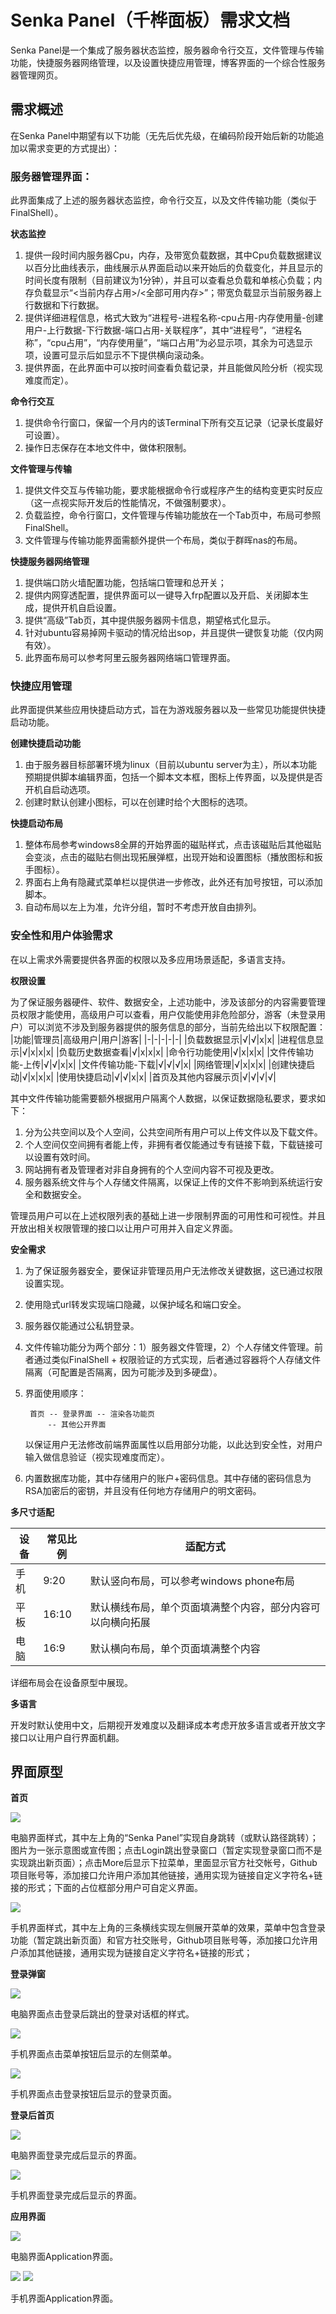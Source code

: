 # Senka Panel（千桦面板）需求文档

Senka Panel是一个集成了服务器状态监控，服务器命令行交互，文件管理与传输功能，快捷服务器网络管理，以及设置快捷应用管理，博客界面的一个综合性服务器管理网页。

## 需求概述

在Senka Panel中期望有以下功能（无先后优先级，在编码阶段开始后新的功能追加以需求变更的方式提出）：

### 服务器管理界面：

此界面集成了上述的服务器状态监控，命令行交互，以及文件传输功能（类似于FinalShell）。

**状态监控**

1. 提供一段时间内服务器Cpu，内存，及带宽负载数据，其中Cpu负载数据建议以百分比曲线表示，曲线展示从界面启动以来开始后的负载变化，并且显示的时间长度有限制（目前建议为1分钟），并且可以查看总负载和单核心负载；内存负载显示“<当前内存占用>/<全部可用内存>”；带宽负载显示当前服务器上行数据和下行数据。
2. 提供详细进程信息，格式大致为“进程号-进程名称-cpu占用-内存使用量-创建用户-上行数据-下行数据-端口占用-关联程序”，其中“进程号”，“进程名称”，“cpu占用”，“内存使用量”，“端口占用”为必显示项，其余为可选显示项，设置可显示后如显示不下提供横向滚动条。
3. 提供界面，在此界面中可以按时间查看负载记录，并且能做风险分析（视实现难度而定）。

**命令行交互**

1. 提供命令行窗口，保留一个月内的该Terminal下所有交互记录（记录长度最好可设置）。
2. 操作日志保存在本地文件中，做体积限制。

**文件管理与传输**

1. 提供文件交互与传输功能，要求能根据命令行或程序产生的结构变更实时反应（这一点视实际开发后的性能情况，不做强制要求）。
2. 负载监控，命令行窗口，文件管理与传输功能放在一个Tab页中，布局可参照FinalShell。
3. 文件管理与传输功能界面需额外提供一个布局，类似于群晖nas的布局。

**快捷服务器网络管理**

1. 提供端口防火墙配置功能，包括端口管理和总开关；
2. 提供内网穿透配置，提供界面可以一键导入frp配置以及开启、关闭脚本生成，提供开机自启设置。
3. 提供“高级”Tab页，其中提供服务器网卡信息，期望格式化显示。
4. 针对ubuntu容易掉网卡驱动的情况给出sop，并且提供一键恢复功能（仅内网有效）。
5. 此界面布局可以参考阿里云服务器网络端口管理界面。

### 快捷应用管理

此界面提供某些应用快捷启动方式，旨在为游戏服务器以及一些常见功能提供快捷启动功能。

**创建快捷启动功能**

1. 由于服务器目标部署环境为linux（目前以ubuntu server为主），所以本功能预期提供脚本编辑界面，包括一个脚本文本框，图标上传界面，以及提供是否开机自启动选项。
2. 创建时默认创建小图标，可以在创建时给个大图标的选项。

**快捷启动布局**

1. 整体布局参考windows8全屏的开始界面的磁贴样式，点击该磁贴后其他磁贴会变淡，点击的磁贴右侧出现拓展弹框，出现开始和设置图标（播放图标和扳手图标）。
2. 界面右上角有隐藏式菜单栏以提供进一步修改，此外还有加号按钮，可以添加脚本。
3. 自动布局以左上为准，允许分组，暂时不考虑开放自由排列。

### 安全性和用户体验需求

在以上需求外需要提供各界面的权限以及多应用场景适配，多语言支持。

**权限设置**

为了保证服务器硬件、软件、数据安全，上述功能中，涉及该部分的内容需要管理员权限才能使用，高级用户可以查看，用户仅能使用非危险部分，游客（未登录用户）可以浏览不涉及到服务器提供的服务信息的部分，当前先给出以下权限配置：
|功能|管理员|高级用户|用户|游客|
|-|-|-|-|-|
|负载数据显示|√|√|x|x|
|进程信息显示|√|x|x|x|
|负载历史数据查看|√|x|x|x|
|命令行功能使用|√|x|x|x|
|文件传输功能-上传|√|√|x|x|
|文件传输功能-下载|√|√|√|x|
|网络管理|√|x|x|x|
|创建快捷启动|√|x|x|x|
|使用快捷启动|√|√|x|x|
|首页及其他内容展示页|√|√|√|√|

其中文件传输功能需要额外根据用户隔离个人数据，以保证数据隐私要求，要求如下：

1. 分为公共空间以及个人空间，公共空间所有用户可以上传文件以及下载文件。
2. 个人空间仅空间拥有者能上传，非拥有者仅能通过专有链接下载，下载链接可以设置有效时间。
3. 网站拥有者及管理者对非自身拥有的个人空间内容不可视及更改。
4. 服务器系统文件与个人存储文件隔离，以保证上传的文件不影响到系统运行安全和数据安全。

管理员用户可以在上述权限列表的基础上进一步限制界面的可用性和可视性。并且开放出相关权限管理的接口以让用户可用并入自定义界面。

**安全需求**

1. 为了保证服务器安全，要保证非管理员用户无法修改关键数据，这已通过权限设置实现。
2. 使用隐式url转发实现端口隐藏，以保护域名和端口安全。
3. 服务器仅能通过公私钥登录。
4. 文件传输功能分为两个部分：1）服务器文件管理，2）个人存储文件管理。前者通过类似FinalShell + 权限验证的方式实现，后者通过容器将个人存储文件隔离（可配置是否隔离，因为可能涉及到多硬盘）。
5. 界面使用顺序：
    
        首页 -- 登录界面 -- 渲染各功能页
            -- 其他公开界面 
    以保证用户无法修改前端界面属性以启用部分功能，以此达到安全性，对用户输入做信息验证（视实现难度而定）。
6. 内置数据库功能，其中存储用户的账户+密码信息。其中存储的密码信息为RSA加密后的密钥，并且没有任何地方存储用户的明文密码。

**多尺寸适配**

|设备|常见比例|适配方式|
|-|-|-|
|手机|9:20|默认竖向布局，可以参考windows phone布局|
|平板|16:10|默认横线布局，单个页面填满整个内容，部分内容可以向横向拓展|
|电脑|16:9|默认横向布局，单个页面填满整个内容|

详细布局会在设备原型中展现。

**多语言**

开发时默认使用中文，后期视开发难度以及翻译成本考虑开放多语言或者开放文字接口以让用户自行界面机翻。

## 界面原型

**首页**

![](image-4.png)

电脑界面样式，其中左上角的“Senka Panel”实现自身跳转（或默认路径跳转）；图片为一张示意图或宣传图；点击Login跳出登录窗口（暂定实现登录窗口而不是实现跳出新页面）；点击More后显示下拉菜单，里面显示官方社交帐号，Github项目账号等，添加接口允许用户添加其他链接，通用实现为链接自定义字符名+链接的形式；下面的占位框部分用户可自定义界面。

![](image-2.png)

手机界面样式，其中左上角的三条横线实现左侧展开菜单的效果，菜单中包含登录功能（暂定跳出新页面）和官方社交账号，Github项目账号等，添加接口允许用户添加其他链接，通用实现为链接自定义字符名+链接的形式；

**登录弹窗**

![](image.png)

电脑界面点击登录后跳出的登录对话框的样式。

![](image-3.png)

手机界面点击菜单按钮后显示的左侧菜单。

![](image-7.png)

手机界面点击登录按钮后显示的登录页面。

**登录后首页**

![](image-10.png)

电脑界面登录完成后显示的界面。

![](image-12.png)

手机界面登录完成后显示的界面。

**应用界面**

![](image-14.png)

电脑界面Application界面。

![](image-15.png)
![](image-16.png)

手机界面Application界面。